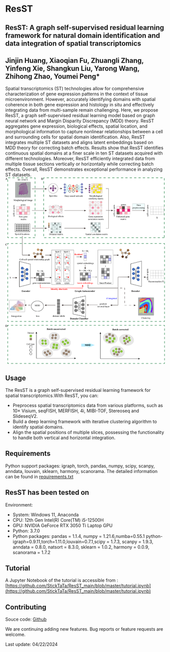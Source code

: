 # ResST

## ResST: A graph self-supervised residual learning framework for natural domain identification and data integration of spatial transcriptomics

## Jinjin Huang, Xiaoqian Fu, Zhuangli Zhang, Yinfeng Xie, Shangkun Liu, Yarong Wang, Zhihong Zhao, Youmei Peng*

Spatial transcriptomics (ST) technologies allow for comprehensive characterization of gene expression patterns in the context of tissue microenvironment. However, accurately identifying domains with spatial coherence in both gene expression and histology in situ and effectively integrating data from multi-sample remain challenging. Here, we propose ResST, a graph self-supervised residual learning model based on graph neural network and Margin Disparity Discrepancy (MDD) theory. ResST aggregates gene expression, biological effects, spatial location, and morphological information to capture nonlinear relationships between a cell and surrounding cells for spatial domain identification. Also, ResST integrates multiple ST datasets and aligns latent embeddings based on MDD theory for correcting batch effects. Results show that ResST identifies continuous spatial domains at a finer scale in ten ST datasets acquired with different technologies. Moreover, ResST efficiently integrated data from multiple tissue sections vertically or horizontally while correcting batch effects. Overall, ResST demonstrates exceptional performance in analyzing ST datasets.
![本地路径](fig/Figure_1.png)

## Usage
The ResST is a graph self-supervised residual learning framework for spatial transcriptomics.With ResST, you can:
- Preprocess spatial transcriptomics data from various platforms, such as 10× Visium, seqFISH, MERFISH, 4i, MIBI-TOF, Stereoseq and SlideseqV2.
- Build a deep learning framework with iterative clustering algorithm to identify spatial domains.
- Align the spatial positions of multiple slices, possessing the functionality to handle both vertical and horizontal integration.

## Requirements
Python support packages: igraph, torch, pandas, numpy, scipy, scanpy, anndata, louvain, sklearn, harmony, scanorama.
The detailed information can be found in [requirements.txt](https://github.com/StickTaTa/ResST_main/blob/master/requirements.txt)

## ResST has been tested on
Environment:
- System: Windows 11, Anaconda
- CPU: 12th Gen Intel(R) Core(TM) i5-12500H
- GPU: NVIDIA GeForce RTX 3050 Ti Laptop GPU
- Python: 3.7.0
- Python packages: pandas = 1.1.4, numpy = 1.21.6,numba=0.55.1 python-igraph=0.9.11,torch=1.11.0,louvain=0.7.1,scipy = 1.7.3, scanpy = 1.9.3, anndata = 0.8.0, natsort = 8.3.0, sklearn = 1.0.2, harmony = 0.0.9, scanorama = 1.7.2

## Tutorial
A Jupyter Notebook of the tutorial is accessible from :
[https://github.com/StickTaTa/ResST_main/blob/master/tutorial.ipynb](https://github.com/StickTaTa/ResST_main/blob/master/tutorial.ipynb)

## Contributing
Souce code: [Github](https://github.com/StickTaTa/ResST_main)

We are continuing adding new features. Bug reports or feature requests are welcome.

Last update: 04/22/2024


